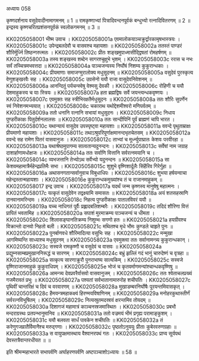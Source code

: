 अध्यायः 058

कृष्णदर्शनाय वसुदेवादीनामागमनम् ॥ 1 ॥ रामकृष्णाभ्यां पित्रादिवन्दनपूर्वकं बन्धुभ्यो रत्नादिवितरणम् ॥ 2 ॥ इन्द्रस्य कृष्णचरितप्रशंसनपूर्वकं स्वलोकगमनम् ॥ 3 ॥

KK0205058001	भीष्म उवाच ।
KK0205058001a	एवमालोकयाञ्चक्रुर्द्वारकामृषभास्त्रयः ।
KK0205058001c	उपेन्द्रबलदेवौ च वासवश्च महायशाः ॥
KK0205058002a	ततस्तं पाण्डरं शौरिर्मूर्ध्नि तिष्ठन्गरुत्मतः ।
KK0205058002c	प्रीतः शङ्खमुपाध्मासीद्द्विषतां रोमहर्षणम् ॥
KK0205058003a	तस्य शङ्खस्य शब्देन सागरश्चुक्षुभे भृशम् ।
KK0205058003c	ररास च नभः सर्वं तच्चित्रमभवत्तदा ॥
KK0205058004a	पाञ्चजन्यस्य निर्घोषं निशम्य कुकुरान्धकाः ।
KK0205058004c	प्रीयमाणाः समाजग्मुरालोक्य मधुसूदनम् ॥
KK0205058005a	वसुदेवं पुरस्कृत्य वेणुशङ्खरवैः सह ।
KK0205058005c	उग्रसेनो ययौ राजा वासुदेवनिवेशनम् ॥
KK0205058006a	आनन्दितुं पर्यचन्स्वेषु वेश्मसु देवकी ।
KK0205058006c	रोहिणी च ययौ देशमाहुकस्य च याः स्त्रियः ॥
KK0205058007a	हता ब्रह्मद्विषः सर्वे जयन्त्यन्धकवृष्णयः ।
KK0205058007c	एवमुक्तः सह स्त्रीभिरक्षतैर्मधुसूदनः ॥
KK0205058008a	ततः शौरिः सुपर्णेन स्वं निवेशनमभ्ययात् ।
KK0205058008c	चकाराथ यथोद्देशमीश्वरो मणिपर्वतम् ॥
KK0205058009a	ततो धनानि रत्नानि सभायां मधुसूदनः ।
KK0205058009c	निधाय पुण्डरीकाक्षः पितुर्दर्शनलालसः ॥
KK0205058010a	ततः सान्दीपिनिं पूर्वं ब्राह्मणं चापि भारत ।
KK0205058010c	यथान्यायं वासुदेव उपस्पृष्ट्वा महायशाः ॥
KK0205058011a	ववन्दे पृथुताम्राक्षः प्रीयमाणो महायशाः ।
KK0205058011c	तथाऽश्रुपरिपूर्णाक्षमानन्दभृतचेतसम् ॥
KK0205058012a	ववन्दे सह रामेण पितरं वासवानुजः ।
KK0205058012c	ताभ्यां च मूर्ध्न्युपाघ्रातः केशवः परवीरहा ॥
KK0205058013a	यथाश्रेष्ठमुपागम्य सात्वतान्यदुनन्दनः ।
KK0205058013c	सर्वेषां नाम जग्राह दाशार्हाणामधोक्षजः ॥
KK0205058014a	ततः सर्वाणि वित्तानि सर्वरत्नमयानि च ।
KK0205058014c	व्यभजत्तानि तेभ्योऽथ सर्वेभ्यो यदुनन्दनः ॥
KK0205058015a	सा केशवमहामात्रैर्महेन्द्रप्रतिमैः सभा ।
KK0205058015c	शुशुभे वृष्णिशार्दूलैः सिंहैरिव गिरेर्गुहा ॥
KK0205058016a	अथासनगतान्सर्वानुवाच विबुधाधिपः ।
KK0205058016c	शुभया हर्षयन्वाचा महेन्द्रस्तान्महायशाः ।
KK0205058016e	कुकुरान्धकमुख्यांश्च तं च राजानमाहुकम् ॥
KK0205058017	इन्द्र उवाच ।
KK0205058017a	यदर्थं जन्म कृष्णस्य मानुषेषु महात्मनः ।
KK0205058017c	यत्कृतं वासुदेवेन तद्वक्ष्यामि समासतः ॥
KK0205058018a	अयं शतसहस्राणि दानवानामरिन्दमः ।
KK0205058018c	निहत्य पुण्डरीकाक्षः पातालविवरं ययौ ॥
KK0205058019a	यच्च नाधिगतं पूर्वैः प्रह्लादबलिशम्बरैः ।
KK0205058019c	तदिदं शौरिणा वित्तं प्रापितं भवतामिह ॥
KK0205058020a	सपाशं मुरमाक्रम्य पाञ्चजन्यं च धीमता ।
KK0205058020c	शिलासङ्घानतिक्रम्य निशुम्भः सगणो हतः ॥
KK0205058021a	हयग्रीवश्च विक्रान्तो दानवो निहतो बली ।
KK0205058021c	मथितश्च मृधे भौमः कुण्डले चाहृते पुनः ॥
KK0205058022a	पुनर्बाणवधे शौरिमादित्या वसुभिः सह ।
KK0205058022c	मन्मुखा आगमिष्यन्ति साध्याश्च मधुसूदनम् ॥
KK0205058023a	एवमुक्त्वा ततः सर्वानामन्त्र्य कुकुरान्धकान् ।
KK0205058023c	सस्वजे रामकृष्णौ च वसुदेवं च वासवः ॥
KK0205058024a	प्रद्युम्नसाम्बप्रमुखाननिरूद्धं च सारणम् ।
KK0205058024c	बभ्रुं झल्लिं गदं भानुं चारुदेष्णं च वृत्रहा ॥
KK0205058025a	सत्कृत्य सारणाक्रूरौ पुनराभाष्य सात्यकिम् ।
KK0205058025c	सस्वजे वृष्णिराजानमाहुकं कुकुराधिपम् ।
KK0205058025e	भोजं च कृतवर्माणमन्यांश्चान्धकवृष्णिषु ॥
KK0205058026a	आमन्त्र्य देवप्रवरैर्वासवो वासवानुजम् ।
KK0205058026c	ततः श्वेताचलप्रख्यं गजमैरावतं प्रभुः ॥
KK0205058027a	पश्यतां सर्वभातानामारुरोह शचीपतिः ।
KK0205058027c	पृथिवीं चान्तरिक्षं च दिवं च वरवारणम् ॥
KK0205058028a	मुखाडम्बरनिर्घोषैः पूरयन्तमिवासकृत् ।
KK0205058028c	हैमयन्त्रमहाकक्ष्यं हिरण्मयविषाणिनम् ॥
KK0205058029a	मनोहरकुथास्तीर्णं सर्वरत्नविभूषितम् ।
KK0205058029c	नित्यस्रुतमदस्रावं क्षरन्तमिव तोयदम् ॥
KK0205058030a	दिशागजं महामात्रं काञ्चनस्रजमास्थितः ।
KK0205058030c	प्रबभौ मन्दराग्रस्थः प्रतपन्भानुमानिव ॥
KK0205058031a	ततो वज्रमयं भीमं प्रगृह्य परामाङ्कुशम् ।
KK0205058031c	ययौ बलवता सार्धं पावकेन शचीपतिः ॥
KK0205058032a	तं करेणुगजव्रातैर्विमानैश्च मरुद्गणाः ।
KK0205058032c	पृष्ठतोऽनुययुः प्रीताः कुबेरवरुणग्रहाः ॥
KK0205058033a	स वायुपक्षमास्थाय वैश्वानरपथं गतः ।
KK0205058033c	प्राप्य सूर्यपथं देवस्तत्रैवान्तरधीयत ॥ ॥

इति श्रीमन्महाभारते सभापर्वणि अर्घाहरणपर्वणि अष्टपञ्चाशोऽध्यायः ॥ 58 ॥
